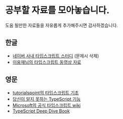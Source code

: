 # 공부할 자료를 모아놓습니다.
도움 될만한 자료들을 자유롭게 추가해주시면 감사하겠습니다.


## 한글
- [네이버 사내 타입스크립트 스터디](https://github.com/studye/typescript/issues) (문제시 삭제)  
- [이웅재님의 타입스크립트 동영상 자료](https://www.youtube.com/user/2woongjae/playlists)  



## 영문
- [tutorialspoint의 타입스크립트 기초](https://www.tutorialspoint.com/typescript/)  
- [당신이 알지 못하는 TypeScript 기능](https://moin.world/2017/06/18/10-TypeScript-Features-You-Might-Not-Know)
- [Microsoft의 공식 타입스크립트 wiki](https://github.com/Microsoft/TypeScript/wiki)  
- [TypeScript Deep Dive Book](https://basarat.gitbooks.io/typescript)  
